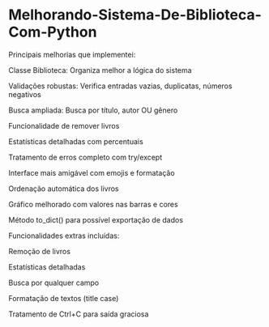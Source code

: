 # Melhorando-Sistema-De-Biblioteca-Com-Python

Principais melhorias que implementei:

Classe Biblioteca: Organiza melhor a lógica do sistema

Validações robustas: Verifica entradas vazias, duplicatas, números negativos

Busca ampliada: Busca por título, autor OU gênero

Funcionalidade de remover livros

Estatísticas detalhadas com percentuais

Tratamento de erros completo com try/except

Interface mais amigável com emojis e formatação

Ordenação automática dos livros

Gráfico melhorado com valores nas barras e cores

Método to_dict() para possível exportação de dados

Funcionalidades extras incluídas:

Remoção de livros

Estatísticas detalhadas

Busca por qualquer campo

Formatação de textos (title case)

Tratamento de Ctrl+C para saída graciosa
